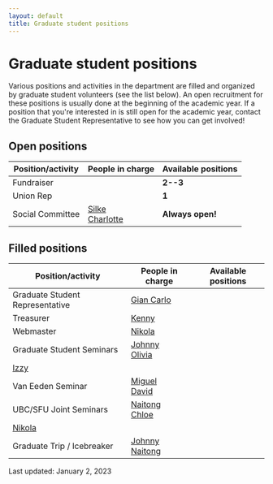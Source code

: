 ```yaml
---
layout: default
title: Graduate student positions
---
```


# Graduate student positions

Various positions and activities in the department are filled and organized by
graduate student volunteers (see the list below).
An open recruitment for these positions is usually done at the beginning of the academic year.
If a position that you're interested in is still open for the academic year,
contact the Graduate Student Representative to see how you can get involved!

## Open positions

| Position/activity | People in charge | Available positions |
| ----------------- | ---------------- | ------------------- |
| Fundraiser | | **2--3** |
| Union Rep	| | **1** |
| Social Committee | [Silke](https://www.stat.ubc.ca/users/silke-sophia-rice)<br/>[Charlotte](https://www.stat.ubc.ca/users/charlotte-edgar) | **Always open!** |


## Filled positions

| Position/activity | People in charge | Available positions |
| ----------------- | ---------------- | ------------------- |
| Graduate Student Representative | [Gian Carlo](https://www.stat.ubc.ca/users/gian-carlo-di-luvi) | |
| Treasurer | [Kenny](https://www.stat.ubc.ca/users/kenny-chiu) | |
| Webmaster | [Nikola](https://www.stat.ubc.ca/users/nikola-surjanovic) | |
| Graduate Student Seminars | [Johnny](https://www.stat.ubc.ca/users/quanhan-johnny-xi)<br/>[Olivia](https://www.stat.ubc.ca/users/jiapingolivia-liu) <br/> 
[Izzy](https://www.stat.ubc.ca/users/yixin-izzy-zhang)|  |
| Van Eeden Seminar | [Miguel](https://www.stat.ubc.ca/users/miguel-biron-lattes)<br/>[David](https://www.stat.ubc.ca/users/zuheng-david-xu) | |
| UBC/SFU Joint Seminars | [Naitong](https://www.stat.ubc.ca/users/naitong-chen)<br/>[Chloe](https://www.stat.ubc.ca/users/xinyuan-chloe-you)<br/>
[Nikola](https://www.stat.ubc.ca/users/nikola-surjanovic) |  |
| Graduate Trip / Icebreaker | [Johnny](https://www.stat.ubc.ca/users/quanhan-johnny-xi)<br/>[Naitong](https://www.stat.ubc.ca/users/naitong-chen) | |


Last updated: January 2, 2023
